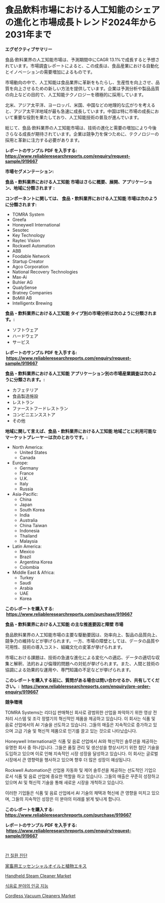 <p><h1>食品飲料市場における人工知能のシェアの進化と市場成長トレンド2024年から2031年まで</h1></p><p><strong>エグゼクティブサマリー</strong></p>
<p><p>食品·飲料業界の人工知能市場は、予測期間中にCAGR 13.1%で成長すると予想されています。市場調査レポートによると、この成長は、食品産業における自動化とイノベーションの需要増加によるものです。</p><p>市場動向の中で、人工知能は食品業界に革新をもたらし、生産性を向上させ、品質を向上させるための新しい方法を提供しています。企業は予測分析や製品品質の向上などの目的で、人工知能テクノロジーを積極的に採用しています。</p><p>北米、アジア太平洋、ヨーロッパ、米国、中国などの地理的な広がりを考えると、アジア太平洋地域が最も急速に成長しています。中国は特に市場の成長において重要な役割を果たしており、人工知能技術の普及が進んでいます。</p><p>総じて、食品·飲料業界の人工知能市場は、技術の進化と需要の増加により今後さらなる成長が期待されています。企業は競争力を保つために、テクノロジーの採用と革新に注力する必要があります。</p></p>
<p><strong>レポートのサンプル PDF を入手する: <a href="https://www.reliableresearchreports.com/enquiry/request-sample/919667">https://www.reliableresearchreports.com/enquiry/request-sample/919667</a></strong></p>
<p><strong>市場セグメンテーション:</strong></p>
<p><strong> 食品・飲料業界における人工知能 市場はさらに概要、展開、アプリケーション、地域に分類されます :</strong></p>
<p><strong>コンポーネントに関しては、 食品・飲料業界における人工知能 市場は次のように分類されます: &nbsp;</strong></p>
<p><ul><li>TOMRA System</li><li>Greefa</li><li>Honeywell International</li><li>Sesotec</li><li>Key Technology</li><li>Raytec Vision</li><li>Rockwell Automation</li><li>ABB</li><li>Foodable Network</li><li>Startup Creator</li><li>Agco Corporation</li><li>National Recovery Technologies</li><li>Max-Ai</li><li>Buhler AG</li><li>QualySense</li><li>Bratney Companies</li><li>BoMill AB</li><li>Intelligentx Brewing</li></ul></p>
<p><strong> 食品・飲料業界における人工知能 タイプ別の市場分析は次のように分類されます。:</strong></p>
<p><ul><li>ソフトウェア</li><li>ハードウェア</li><li>サービス</li></ul></p>
<p><strong>レポートのサンプル PDF を入手する: &nbsp;<a href="https://www.reliableresearchreports.com/enquiry/request-sample/919667">https://www.reliableresearchreports.com/enquiry/request-sample/919667</a></strong></p>
<p><strong> 食品・飲料業界における人工知能 アプリケーション別の市場産業調査は次のように分類されます。:</strong></p>
<p><ul><li>カフェテリア</li><li>食品製造施設</li><li>レストラン</li><li>ファーストフードレストラン</li><li>コンビニエンスストア</li><li>その他</li></ul></p>
<p><strong>地域に関して言えば、食品・飲料業界における人工知能 地域ごとに利用可能なマーケットプレーヤーは次のとおりです。:</strong></p>
<p><ul>
    <li>
        North America:
        <ul>
            <li>United States</li>
            <li>Canada</li>
        </ul>
    </li>
    <li>
        Europe:
        <ul>
            <li>Germany</li>
            <li>France</li>
            <li>U.K.</li>
            <li>Italy</li>
            <li>Russia</li>
        </ul>
    </li>
    <li>
        Asia-Pacific:
        <ul>
            <li>China</li>
            <li>Japan</li>
            <li>South Korea</li>
            <li>India</li>
            <li>Australia</li>
            <li>China Taiwan</li>
            <li>Indonesia</li>
            <li>Thailand</li>
            <li>Malaysia</li>
        </ul>
    </li>
    <li>
        Latin America:
        <ul>
            <li>Mexico</li>
            <li>Brazil</li>
            <li>Argentina Korea</li>
            <li>Colombia</li>
        </ul>
    </li>
    <li>
        Middle East & Africa:
        <ul>
            <li>Turkey</li>
            <li>Saudi</li>
            <li>Arabia</li>
            <li>UAE</li>
            <li>Korea</li>
        </ul>
    </li>
    </ul></p>
<p><strong>このレポートを購入する: &nbsp;<a href="https://www.reliableresearchreports.com/purchase/919667">https://www.reliableresearchreports.com/purchase/919667</a></strong></p>
<p><strong>食品・飲料業界における人工知能 の主な推進要因と障壁 市場</strong></p>
<p><p>食品飲料業界の人工知能市場の主要な駆動要因は、効率向上、製品の品質向上、競争力の維持などが挙げられます。一方、市場の障壁としては、データの品質や可用性、技術の導入コスト、組織文化の変革が挙げられます。</p><p>市場における課題は、技術の急速な進化による変化への適応、データの適切な収集と解釈、法的および倫理的問題への対処が挙げられます。また、人間と技術の協調による効果的な運用や、専門知識の不足などが挙げられます。</p></p>
<p><strong>このレポートを購入する前に、質問がある場合は問い合わせるか、共有してください。:&nbsp; <a href="https://www.reliableresearchreports.com/enquiry/pre-order-enquiry/919667">https://www.reliableresearchreports.com/enquiry/pre-order-enquiry/919667</a></strong></p>
<p><strong>競争環境</strong></p>
<p><p>TOMRA Systems는 리더십 판매혁신 회사로 광범위한 산업을 파악하기 위한 영상 전처리 시스템 및 조각 정렬기의 혁신적인 제품을 제공하고 있습니다. 이 회사는 식품 및 음료 산업에서의 AI 기술을 선도하고 있습니다. 그들의 매출은 지속적으로 증가하고 있으며 고급 기술 및 혁신적 제품으로 인기를 끌고 있는 것으로 나타났습니다.</p><p>Honeywell International은 식품 및 음료 산업에서 AI와 혁신적인 솔루션을 제공하는 유명한 회사 중 하나입니다. 그들은 품질 관리 및 생산성을 향상시키기 위한 첨단 기술을 도입하고 있으며 이로 인해 지속적인 시장 성장을 달성하고 있습니다. 이 회사는 글로벌 시장에서 큰 영향력을 행사하고 있으며 향후 더 많은 성장이 예상됩니다.</p><p>Rockwell Automation은 산업용 자동화 및 제어 솔루션을 제공하는 선도적인 기업으로서 식품 및 음료 산업에 중요한 역할을 하고 있습니다. 그들의 매출은 꾸준히 성장하고 있으며 AI 및 혁신적 기술을 통해 새로운 시장을 개척하고 있습니다.</p><p>이러한 기업들은 식품 및 음료 산업에서 AI 기술의 채택과 혁신에 큰 영향을 미치고 있으며, 그들의 지속적인 성장은 이 분야의 미래를 밝게 빛나게 합니다.</p></p>
<p><strong>このレポートを購入する: &nbsp; <a href="https://www.reliableresearchreports.com/purchase/919667">https://www.reliableresearchreports.com/purchase/919667</a></strong></p>
<p><strong>レポートのサンプル PDF を入手する: &nbsp;<a href="https://www.reliableresearchreports.com/enquiry/request-sample/919667">https://www.reliableresearchreports.com/enquiry/request-sample/919667</a></strong><strong></strong></p>
<p>&nbsp;</p>
<p><p><a href="https://github.com/laholand/Market-Research-Report-List-2/blob/main/6448726182967.md">간 질환 진단</a></p><p><a href="https://github.com/mohamedbakry57/Market-Research-Report-List-2/blob/main/9510746182971.md">家畜用エッセンシャルオイルと植物エキス</a></p><p><a href="https://issuu.com/reportprime-2/docs/handheld-steam-cleaner-market-size-2030.pptx">Handheld Steam Cleaner Market</a></p><p><a href="https://github.com/sougarounis/Market-Research-Report-List-2/blob/main/7745722182968.md">식음료 분야의 인공 지능</a></p><p><a href="https://issuu.com/reportprime-2/docs/cordless-vacuum-cleaners-market-size-2030.pptx">Cordless Vacuum Cleaners Market</a></p></p>
